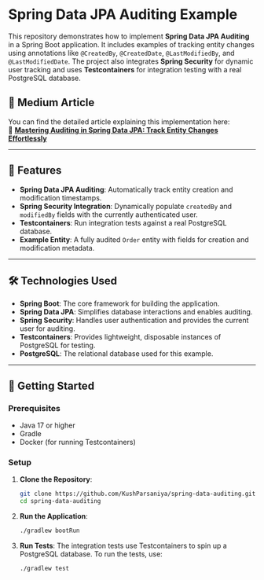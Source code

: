 # Spring Data JPA Auditing Example

This repository demonstrates how to implement **Spring Data JPA Auditing** in a Spring Boot application. It includes examples of tracking entity changes using annotations like `@CreatedBy`, `@CreatedDate`, `@LastModifiedBy`, and `@LastModifiedDate`. The project also integrates **Spring Security** for dynamic user tracking and uses **Testcontainers** for integration testing with a real PostgreSQL database.

## 📝 Medium Article

You can find the detailed article explaining this implementation here:  
🔗 **[Mastering Auditing in Spring Data JPA: Track Entity Changes Effortlessly](https://medium.com/@kushparsaniya/mastering-auditing-in-spring-data-jpa-track-entity-changes-effortlessly-cdd18859d0c8)**

---

## 🚀 Features

- **Spring Data JPA Auditing**: Automatically track entity creation and modification timestamps.
- **Spring Security Integration**: Dynamically populate `createdBy` and `modifiedBy` fields with the currently authenticated user.
- **Testcontainers**: Run integration tests against a real PostgreSQL database.
- **Example Entity**: A fully audited `Order` entity with fields for creation and modification metadata.

---

## 🛠️ Technologies Used

- **Spring Boot**: The core framework for building the application.
- **Spring Data JPA**: Simplifies database interactions and enables auditing.
- **Spring Security**: Handles user authentication and provides the current user for auditing.
- **Testcontainers**: Provides lightweight, disposable instances of PostgreSQL for testing.
- **PostgreSQL**: The relational database used for this example.

---

## 🏁 Getting Started

### Prerequisites

- Java 17 or higher
- Gradle
- Docker (for running Testcontainers)

### Setup

1. **Clone the Repository**:
    ```bash
    git clone https://github.com/KushParsaniya/spring-data-auditing.git
    cd spring-data-auditing
    ```
2. **Run the Application**:
    ```bash
    ./gradlew bootRun
    ```
3. **Run Tests**:
   The integration tests use Testcontainers to spin up a PostgreSQL database. To run the tests, use:
    ```bash
    ./gradlew test
    ```